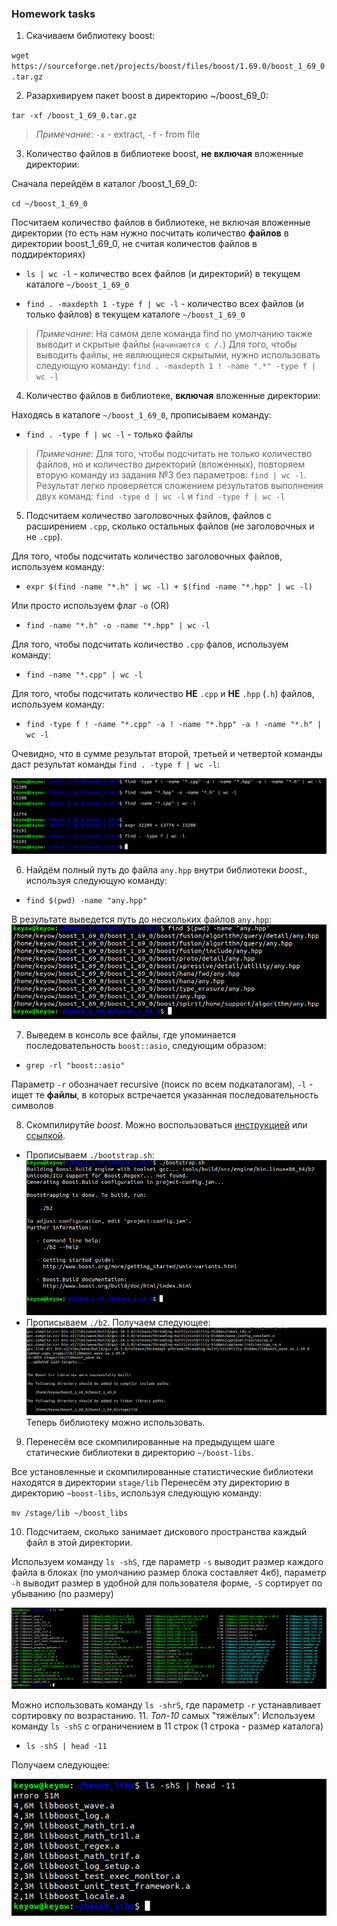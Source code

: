 ### Homework tasks
1. Скачиваем библиотеку boost: 

`wget https://sourceforge.net/projects/boost/files/boost/1.69.0/boost_1_69_0.tar.gz`

2. Разархивируем пакет boost в директорию ~/boost_69_0:

`tar -xf /boost_1_69_0.tar.gz`

>*Примечание*:
`-x` - extract, `-f` - from file

3. Количество файлов в библиотеке boost, **не включая** вложенные директории:

Сначала перейдём в каталог /boost_1_69_0:

`cd ~/boost_1_69_0`

Посчитаем количество файлов в библиотеке, не включая вложенные директории
(то есть нам нужно посчитать количество **файлов** в директории boost_1_69_0, не считая количестов файлов
в поддиректориях)

- `ls | wc -l` - количество всех файлов (и директорий) в текущем каталоге `~/boost_1_69_0`

- `find . -maxdepth 1 -type f | wc -l` - количество всех файлов (и только файлов) в текущем каталоге `~/boost_1_69_0`

>*Примечание*:
>На самом деле команда find по умолчанию также выводит и скрытые файлы (`начинаются с /.`)
>Для того, чтобы выводить файлы, не являющиеся скрытыми, нужно использовать следующую команду:
>`find . -maxdepth 1 ! -name ".*" -type f | wc -l `

4. Количество файлов в библиотеке, **включая** вложенные директории:

Находясь в каталоге `~/boost_1_69_0`, прописываем команду:

- `find . -type f | wc -l` - только файлы

>*Примечание*:
> Для того, чтобы подсчитать не только количество файлов, но и количество директорий (вложенных),
> повторяем вторую команду из задания №3 без параметров:
> `find | wc -l`. Результат легко проверяется сложением результатов выполнения двух команд:
> `find -type d | wc -l` и `find -type f | wc -l`

5. Подсчитаем количество заголовочных файлов, файлов с расширением `.cpp`, сколько остальных файлов (не заголовочных и не `.cpp`).

Для того, чтобы подсчитать количество заголовочных файлов, используем команду:

- `expr $(find -name "*.h" | wc -l) + $(find -name "*.hpp" | wc -l)`

Или просто используем флаг `-o` (OR)

- `find -name "*.h" -o -name "*.hpp" | wc -l`

Для того, чтобы подсчитать количество `.cpp` фалов, используем команду:

- `find -name "*.cpp" | wc -l`

Для того, чтобы подсчитать количество **НЕ** `.cpp` и **НЕ** `.hpp` (`.h`) файлов, используем команду:

- `find -type f ! -name "*.cpp" -a ! -name "*.hpp" -a ! -name "*.h" | wc -l`

Очевидно, что в сумме результат второй, третьей и четвертой команды даст результат 
команды `find . -type f | wc -l`:

![](task_5.png)

6. Найдём полный путь до файла `any.hpp` внутри библиотеки *boost*., используя следующую команду:

- `find $(pwd) -name "any.hpp"`

В результате выведется путь до нескольких файлов `any.hpp`:
![](task_6.png)

7. Выведем в консоль все файлы, где упоминается последовательность `boost::asio`, следующим образом:

- `grep -rl "boost::asio"`

Параметр `-r` обозначает recursive (поиск по всем подкаталогам), `-l` - ищет те **файлы**, в которых встречается
указанная последовательность символов

8. Скомпилирутйе *boost*. Можно воспользоваться [инструкцией](https://www.boost.org/doc/libs/1_61_0/more/getting_started/unix-variants.html#or-build-custom-binaries) или [ссылкой](https://codeyarns.com/2017/01/24/how-to-build-boost-on-linux/).

- Прописываем `./bootstrap.sh`:
![](task7_1.png)
- Прописываем `./b2`. Получаем следующее:
![](task_8.png)
Теперь библиотеку можно использовать.

9. Перенесём все скомпилированные на предыдущем шаге статические библиотеки в директорию `~/boost-libs`.

Все установленные и скомпилированные статистические библиотеки находятся в директории
`stage/lib`
Перенесём эту директорию в директорию `~boost-libs`, используя следующую команду:

`mv /stage/lib ~/boost_libs`

10. Подсчитаем, сколько занимает дискового пространства каждый файл в этой директории.

Используем команду `ls -shS`, где параметр `-s` выводит размер каждого файла в блоках (по умолчанию
размер блока составляет 4кб), параметр `-h` выводит размер в удобной для пользователя форме, `-S` сортирует по убыванию (по размеру)

![](task_9.png)

Можно использовать команду `ls -shrS`, где параметр `-r` устанавливает сортировку по возрастанию.
11. *Топ-10* самых "тяжёлых":
Используем команду `ls -shS` с ограничением в 11 строк (1 строка - размер каталога)

- `ls -shS | head -11`

Получаем следующее:

![](task_11.png)
